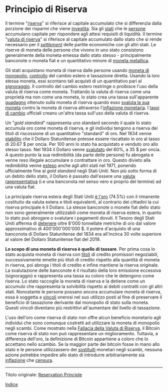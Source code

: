 # Principio di Riserva



Il termine "[riserva](ch098-reserve-definition.md)" si riferisce al capitale accumulato che si differenzia dalla porzione dei risparmi che viene [investita](ch101-glossary.md#dare-in-prestito---investire). Sia gli [stati](ch101-glossary.md#stato) che le [persone](ch101-glossary.md#persona) accumulano capitale per rispondere agli attesi requisiti di liquidità. Il termine "[valuta di riserva](https://it.wikipedia.org/wiki/Valuta_di_riserva)" si riferisce al capitale accumulato dallo stato che si rende necessario per il [_settlement_](https://en.wikipedia.org/wiki/Settlement_(finance)) delle partite economiche con gli altri stati. Le riserve di moneta delle persone che vivono in uno stato consistono generalmente della moneta emessa dallo stato stesso - principalmente banconote o moneta fiat e un quantitativo minore di [moneta metallica](https://it.wikipedia.org/wiki/Moneta_merce). 

Gli stati acquistano moneta di riserva dalle persone usando [moneta di monopolio](ch005-money-taxonomy.md), [controllo](https://en.wikipedia.org/wiki/Foreign_exchange_controls) del cambio estero e tassazione diretta. Usando la loro stessa moneta, essi scontano tali acquisti di un  quantitativo pari al [signoraggio](https://it.wikipedia.org/wiki/Signoraggio). Il controllo del cambio estero restringe o proibisce l'uso della valuta di riserva come moneta. Trattando la valuta di riserva come una proprietà ma non come una moneta, lo stato crea una tassa sull'apparente [guadagno](https://www.investopedia.com/articles/personal-finance/081616/understanding-taxes-physical-goldsilver-investments.asp) ottenuto sulla moneta di riserva quando esso [svaluta la sua moneta](https://en.wikipedia.org/wiki/Inflation) contro la moneta di riserva attraverso l'[inflazione monetaria](https://en.wikipedia.org/wiki/Monetary_inflation). I [tassi di cambio](https://en.wikipedia.org/wiki/Exchange_rate#Parallel_exchange_rate) ufficiali creano un'altra tassa sull'uso della valuta di riserva.

Un "_gold standard_" rappresenta uno standard secondo il quale lo stato accumula oro come moneta di riserva, e gli individui tengono a riserva dei titoli di riscossione di un quantitativo "standard" di oro. Nel 1834 venne [stabilito](https://en.wikipedia.org/wiki/Coinage_Act_of_1834) che il Dollaro Statunitense potesse essere riscattato in oro al tasso di 20.67 $ per oncia. Per 100 anni lo stato ha acquistato e venduto oro allo stesso tasso. Nel 1934 il Dollaro venne [svalutato](https://en.wikipedia.org/wiki/Gold_Reserve_Act) del 60%, a 35 $ per oncia. A questo punto la sua redimibilità (da parte delle persone) fu abrogata e venne reso illegale accumulare o contrattare in oro. Questo divieto alla redimibilità venne [esteso](https://en.wikipedia.org/wiki/Nixon_shock) anche agli altri stati nel 1971, ponendo ufficialmente fine al _gold standard_ negli Stati Uniti. Non più sotto forma di un debito dello stato, il Dollaro è passato dall'essere una [valuta rappresentativa](https://en.wikipedia.org/wiki/Representative_money) (i.e una banconota nel senso vero e proprio del termine) ad una valuta fiat.

La principale riserva estera degli Stati Uniti [è l'oro](https://en.wikipedia.org/wiki/Gold_reserve) (74.5%) con il rimanente costituito da valuta estera e titoli equivalenti, al contrario dei cittadini la cui riserva principale è il Dollaro. La stesse banconote o monete fiat dello stato non sono generalmente utilizzabili come moneta di riserva estera, in quanto lo stato può abrogare o svalutare i pagamenti dovuti. Il Tesoro degli Stati Uniti afferma di [detenere](https://www.treasury.gov/resource-center/data-chart-center/IR-Position/Pages/01042019.aspx) oltre 8'000 tonnellate metriche di oro dal valore approssimativo di 400'000'000'000 $. Il potere d'acquisto di una banconota di Dollaro Statunitense del 1834 era all'incirca 30 volte superiore al valore del Dollaro Statunitense fiat del 2019.

**Lo scopo di una moneta di riserva è quello di tassare**. Per prima cosa lo stato acquista moneta di riserva con [titoli](https://en.wikipedia.org/wiki/Promissory_note) di credito promissori negoziabili, successivamente emette più titoli di credito rispetto alla quantità di moneta in riserva, poi abroga i titoli di credito e infine mantiene la riserva originale. La svalutazione delle banconote è il risultato della loro emissione eccessiva (signoraggio) e rappresenta una tassa su coloro che le detengono come riserva. Lo stato raccoglie la moneta di riserva e la detiene come un accumulo che rappresenta la solvibilità rispetto ai debiti contratti con gli altri stati. Nonostante le persone possano ancora accumulare moneta di riserva, essa è soggetta a [vincoli](https://www.reuters.com/article/us-venezuela-economy/venezuela-loosens-currency-exchange-controls-to-allow-forex-trading-idUSKCN1SD2NC) onerosi nel suo utilizzo posti al fine di preservare il beneficio di tassazione derivante dal monopolio di stato sulla moneta. Questi vincoli diventano più restrittivi all'aumentare del livello di tassazione.

L'uso dell'oro come riserva di stato non offre alcun beneficio monetario agli individui che sono comunque costretti ad utilizzare la moneta di monopolio negli scambi. Come mostrato  nella [Fallacia della Valuta di Riserva](ch077-reserve-currency-fallacy.md), il Bitcoin come riserva di stato non può rappresentare un miglioramento. Tuttavia, a differenza dell'oro, la definizione di Bitcoin appartiene a coloro che lo accettano nello scambio. Se la maggior parte dei bitcoin fosse in mano allo stato e le persone utilizzassero dei [sostituiti](https://wiki.mises.org/wiki/Money_substitutes) monetari negli scambi, nessuna azione potrebbe impedire allo stato di introdurre arbitrariamente sia [inflazione](ch101-glossary.md#inflazione) che [censura](ch101-glossary.md#censura).

---

Titolo originale: [Reservation Principle](https://github.com/libbitcoin/libbitcoin-system/wiki/Reservation-Principle)

[Indice](/README.md)

